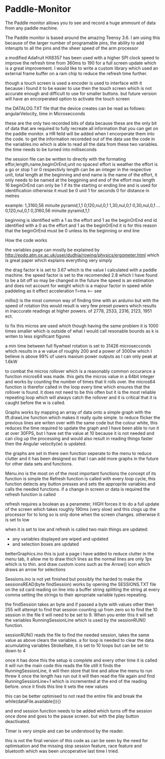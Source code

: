 # Paddle-Monitor

The Paddle monitor allows you to see and record a huge ammount of data from any paddle machine.

The Paddle monitor is based around the amazing Teensy 3.6. I am using this because of the larger number of programable pins, the ability to add interupts to all the pins and the sheer speed of the arm processor

a modified Adafruit HX8357 has been used with a higher SPI clock speed to improve the refresh time from 360ms to 190 for a full screen update which is a great improvement. I would like to write a custom library which used an external frame buffer on a ram chip to reduce the refresh time further. 

though a touch screen is used a encoder is used to interface with it because i found it to be easier to use then the touch screen which is not accurate enough  and difficult to use for smaller buttons. but future version will have an encorperated option to activate the touch screen 

the DATALOG.TXT file that the device creates can be read as follows:
angularVelocity, time in Microsecconds

these are the only two recorded bits of data because these are the only bit of data that are required to fully recreate all information that you can get on the paddle monitor. a HR feild will be added when I encorperate them into the code. to get the information recoreded out of the data use the code in the variables.ino which is able to read all the data from these two variables.
the time needs to be turned into milliseconds 


the session file can be written to directly with the formating
effor,length,name,beginOrEnd,unit
no spaces!
effort is weather the effort is a go or stop 1 or 0 respectivly
length can be an integer in the respective unit, total length at the beginning and end
name is the name of the effort, it only needs to be named at the beggining and end of the effort max length 16
beginOrEnd can only be 1 if its the starting or ending line and is used for identification otherwise it must be 0
unit 1 for seconds 0 for distance in metres

example:
1,3160,56 minuite pyramid,1,1
0,120,nul,0,1
1,30,nul,0,1
0,30,nul,0,1
...
0,120,nul,0,1
0,3160,56 minuite pyramid,1,1

beginning is identified with a 1 as the effort and 1 as the beginOrEnd
end id identified with a 0 as the effort and 1 as the beginOrEnd
it is for this reason that the beginOrEnd must be 0 unless its the beginning or end line


How the code works

the variables page can mostly be explained by
http://eodg.atm.ox.ac.uk/user/dudhia/rowing/physics/ergometer.html
which is great paper which explains everything very simply

the drag factor k is set to 3.67 which is the value I calculated with a paddle machine.
the speed factor is set to the recomended 2.8 which I have found to be a bit off so may be changed in the future
the speed is an estimation and does not account for weight which is a majour factor in speed while paddeling as it effect acceleration
f=ma <-- see

millis() is the most common way of finding time with an arduino but with the speed of rotation this would result is very few preset powers which results in inaccurate readings at higher powers.
of 
2778, 2533, 2316, 2123, 1951 ect.

to fix this micros are used which though having the same problem it is 1000 times smaller which is outside of what I would call resonable bounds as k is writen to less significant figures

a min time between full flywheel rotation is set to 31426 microsecconds which results in a w value of roughly 200 and a power of 3000w which I believe is above 99% of users maxium power outputs as I can only peak at 1.6kW

to combat the micros rollover which is a reasonably common occurance a function micros64 was made. this gets the micros value in a 64bit integer and works by counting the number of times that it rolls over. the micros64 function is therefor called in the loop every time which ensures that the rollover is found. it does not need to be this often but it is the most reliable repeating loop which will always catch the rollover and it is critical that it is caught before the w is called.


Graphs works by mapping an array of data onto a simple graph with the tft.drawLine function which makes it really quite simple. to reduce flicker the previous lines are writen over with the same code but the colour white, this reduces the time required to update the graph and I have been able to run it at over 30FPS, but I have set the value at 10 because it is not needed and can clog up the processing and would also result in reading things faster then the Angular velocity(w) is updated.

the graphs are set in there own function seperate to the menu to reduce clutter and it has been designed so that I can add more graphs in the future for other data sets and functions.


Menu.ino is the most on of the most important functions
the concept of its function is simple
the Refresh function is called with every loop cycle, this function detects any button presses and sets the approprite variables and calls the needed functions. if a change in screen or data is required the refresh function is called

refresh requires a boolean as a perameter, HIGH forces it to do a full update of the screen which takes roughly 190ms (very slow) and this clogs up the processor for to long so is only done when the screen changes. otherwise it is set to low

when it is set to low and refresh is called two main things are updated:
- any variables displayed are wiped and updated
- and selection boxes are updated

betterGraphics.ino
this is just a page i have added to reduce clutter in the menu tab, it allow me to draw thich lines as the normal lines are only 1px which is to thin.
and draw custom icons such as the Arrow() icon which draws an arrow for selections

Sessions.ino is not yet finished but possibly the harded to make
the sessionsREAD(byte findSession)
works by opening the SESSIONS.TXT file on the sd card
reading on line into a buffer string
splitting the string at every comma
setting the strings to their apropriate variable types
repeating.

the findSession takes an byte and if passed a byte with values other then 255 will attempt to find that session counting up from zero
so to find the 10 session in the file it will need to be set to 9. When you enter this it will set the variables RunningSessionLine which is used by the sessionRUN() function.

sessionRUN()
reads the file to find the needed session, takes the same value as above
clears the variables. a for loop is needed to clear the data acumulating variables StrokeRate, it is set to 10 loops but can be set to down to 4

once it has done this the setup is complete and every other time it is called it will run the main code
this reads the file utill it finds the RunningSessionLine, it will then store that line and allow the menu to run threw it
once the length has run out it will then read the file again and find RunningSessionLine+1 which is incremented at the end of the reading before. once it finds this line it sets the new values

this can be better optimised to not read the entire file and break the while(dataFile.available()){}

and end session function needs to be added which turns off the session once done and goes to the pause screen. but with the play button deactivated.

Timer is very simple and can be understood by the reader.

this is not the final version of this code as can be seen by the need for optimisation and the missing stop session feature, race feature and bluetooth which was been uncoperative last time I tried.






